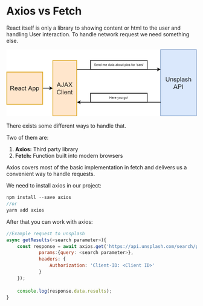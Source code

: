 # Axios vs Fetch

React itself is only a library to showing content or html to the user and handling User interaction.
To handle network request we need something else.

![AxisoRequest](img/react/axios.png)

There exists some different ways to handle that.

Two of them are:

1. **Axios:** Third party library
2. **Fetch:** Function built into modern browsers

Axios covers most of the basic implementation in fetch and delivers us a convenient way to handle requests.

We need to install axios in our project:

````js
npm install --save axios
//or
yarn add axios
````

After that you can work with axios:

````js
//Example request to unsplash
async getResults(<search parameter>){
    const response = await axios.get('https://api.unsplash.com/search/photos',{
            params:{query: <search parameter>},
            headers: {
                Authorization: 'Client-ID: <Client ID>'
            }
    });
    
    console.log(response.data.results);
}
````
